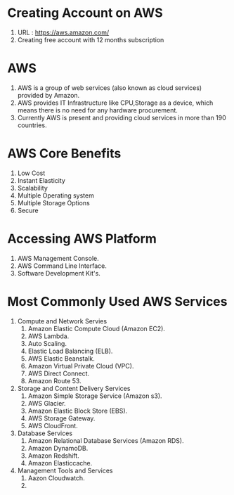 # Creating Account on AWS

1) URL : https://aws.amazon.com/
2) Creating free account with 12 months subscription

# AWS

1) AWS is a group of web services (also known as cloud services) provided by Amazon.
2) AWS provides IT Infrastructure like CPU,Storage as a device, which means there is no need for any hardware procurement.
3) Currently AWS is present and providing cloud services in more than 190 countries.

# AWS Core Benefits

1) Low Cost
2) Instant Elasticity
3) Scalability
4) Multiple Operating system
5) Multiple Storage Options
6) Secure

# Accessing AWS Platform

1) AWS Management Console.
2) AWS Command Line Interface.
3) Software Development Kit's.

# Most Commonly Used AWS Services

1) Compute and Network Servies
    1) Amazon Elastic Compute Cloud (Amazon EC2).
    2) AWS Lambda.
    3) Auto Scaling.
    4) Elastic Load Balancing (ELB).
    5) AWS Elastic Beanstalk.
    6) Amazon Virtual Private Cloud (VPC).
    7) AWS Direct Connect.
    8) Amazon Route 53.
2) Storage and Content Delivery Services
    1) Amazon Simple Storage Service (Amazon s3).
    2) AWS Glacier.
    3) Amazon Elastic Block Store (EBS).
    4) AWS Storage Gateway.
    5) AWS CloudFront.
3) Database Services
    1) Amazon Relational Database Services (Amazon RDS).
    2) Amazon DynamoDB.
    3) Amazon Redshift.
    4) Amazon Elasticcache.
4) Management Tools and Services
    1) Aazon Cloudwatch.
    2)


